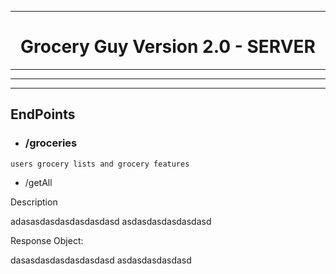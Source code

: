 
----

<h1 align="center"> Grocery Guy Version 2.0 - SERVER </h1>

----
----
----

## EndPoints

* ### /groceries
```
users grocery lists and grocery features
```
   * /getAll
 
 Description

adasasdasdasdasdasdasd
asdasdasdasdasdasd

 Response Object:

dasasdasdasdasdasdasd
asdasdasdasdasd
